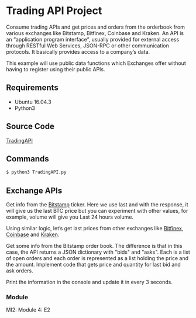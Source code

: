 # Trading API Project
Consume trading APIs and get prices and orders from the orderbook from various exchanges like Bitstamp, Bitfinex, Coinbase and Kraken. An API is an “application program interface”, usually provided for external access through RESTful Web Services, JSON-RPC or other communication protocols. It basically provides access to a company’s data. 

This example will use public data functions which Exchanges offer without having to register using their public APIs. 

## Requirements
* Ubuntu 16.04.3
* Python3

## Source Code
[TradingAPI](https://github.com/aenhsaihan/TradingAPI)

## Commands
```bash
$ python3 TradingAPI.py
```

## Exchange APIs
Get info from the [Bitstamp](https://www.bitstamp.net/api/ticker/) ticker. Here we use last and with the response, it will give us the last BTC price but you can experiment with other values, for example, volume will give you Last 24 hours volume.

Using similar logic, let’s get last prices from other exchanges like [Bitfinex](https://api.bitfinex.com/v1/ticker/), [Coinbase](https://coinbase.com/api/v2/prices/BTC-USD/buy) and [Kraken](https://api.kraken.com/0/public/Ticker).

Get some info from the Bitstamp order book. The difference is that in this case, the API returns a JSON dictionary with "bids" and "asks". Each is a list of open orders and each order is represented as a list holding the price and the amount. Implement code that gets price and quantity for last bid and ask orders.

Print the information in the console and update it in every 3 seconds. 

### Module
MI2: Module 4: E2
